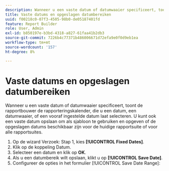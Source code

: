 ```yaml
---
description: Wanneer u een vaste datum of datumwaaier specificeert, toont de rapportbouwer de rapporteringskalender, die u een datum, een datumwaaier, of een vooraf ingestelde datum laat selecteren. U kunt ook een vaste datum opslaan om als sjabloon te gebruiken en opgeven of de opgeslagen datums beschikbaar zijn voor de huidige rapportsuite of voor alle rapportsuites.
title: Vaste datums en opgeslagen datumbereiken
uuid: f00218c0-07f3-4505-98b0-de05187401fd
feature: Report Builder
role: User, Admin
exl-id: b850197e-b3bd-4318-a827-61faa41b2db3
source-git-commit: 7226b4c77371b486006671d72efa9e0f0d9eb1ea
workflow-type: tm+mt
source-wordcount: '157'
ht-degree: 8%

---
```


# Vaste datums en opgeslagen datumbereiken

Wanneer u een vaste datum of datumwaaier specificeert, toont de rapportbouwer de rapporteringskalender, die u een datum, een datumwaaier, of een vooraf ingestelde datum laat selecteren. U kunt ook een vaste datum opslaan om als sjabloon te gebruiken en opgeven of de opgeslagen datums beschikbaar zijn voor de huidige rapportsuite of voor alle rapportsuites.

1. Op de wizard Verzoek: Stap 1, kies **[!UICONTROL Fixed Dates]**.
1. Klik op de koppeling Datum.
1. Selecteer een datum en klik op **OK**.
1. Als u een datumbereik wilt opslaan, klikt u op **[!UICONTROL Save Date]**.
1. Configureer de opties in het formulier [!UICONTROL Save Date Range]:
